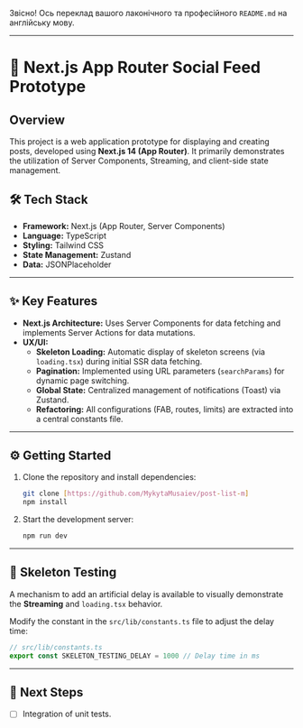 Звісно\! Ось переклад вашого лаконічного та професійного `README.md` на англійську мову.

---

# 🚀 Next.js App Router Social Feed Prototype

## Overview

This project is a web application prototype for displaying and creating posts, developed using **Next.js 14 (App Router)**. It primarily demonstrates the utilization of Server Components, Streaming, and client-side state management.

## 🛠️ Tech Stack

- **Framework:** Next.js (App Router, Server Components)
- **Language:** TypeScript
- **Styling:** Tailwind CSS
- **State Management:** Zustand
- **Data:** JSONPlaceholder

---

## ✨ Key Features

- **Next.js Architecture:** Uses Server Components for data fetching and implements Server Actions for data mutations.
- **UX/UI:**
  - **Skeleton Loading:** Automatic display of skeleton screens (via `loading.tsx`) during initial SSR data fetching.
  - **Pagination:** Implemented using URL parameters (`searchParams`) for dynamic page switching.
  - **Global State:** Centralized management of notifications (Toast) via Zustand.
  - **Refactoring:** All configurations (FAB, routes, limits) are extracted into a central constants file.

---

## ⚙️ Getting Started

1.  Clone the repository and install dependencies:
    ```bash
    git clone [https://github.com/MykytaMusaiev/post-list-m]
    npm install
    ```
2.  Start the development server:
    ```bash
    npm run dev
    ```

---

## 🧪 Skeleton Testing

A mechanism to add an artificial delay is available to visually demonstrate the **Streaming** and `loading.tsx` behavior.

Modify the constant in the `src/lib/constants.ts` file to adjust the delay time:

```typescript
// src/lib/constants.ts
export const SKELETON_TESTING_DELAY = 1000 // Delay time in ms
```

---

## 📝 Next Steps

- [ ] Integration of unit tests.
